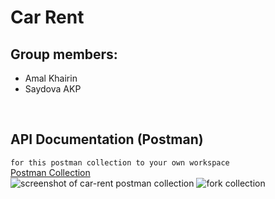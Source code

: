 # Car Rent

## Group members:
- Amal Khairin
- Saydova AKP

<br>

## API Documentation (Postman)
`for this postman collection to your own workspace`
<br>
[Postman Collection](https://www.postman.com/enigma-amal/workspace/sanbox-amal/collection/14513514-3ba4260a-da24-4853-a9fc-443c552dbcee?action=share&creator=14513514&active-environment=14513514-28c5f94a-2058-488d-8f4b-65dc64bf154b)
<br>
![screenshot of car-rent postman collection](https://iili.io/dKTww3N.png)
![fork collection](https://iili.io/dKThLf2.jpg)